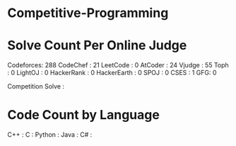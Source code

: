 ﻿# Competitive-Programming

Solve Count Per Online Judge
=====================================
Codeforces: 288
CodeChef : 21
LeetCode : 0
AtCoder : 24
Vjudge : 55
Toph : 0
LightOJ : 0
HackerRank : 0
HackerEarth : 0
SPOJ : 0
CSES : 1
GFG: 0

Competition Solve :

Code Count by Language
=====================================

C++ :
C :
Python :
Java :
C# : 


